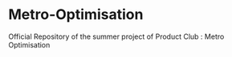 # Metro-Optimisation
Official Repository of the summer project of Product Club : Metro Optimisation
